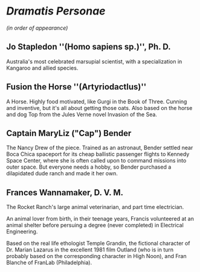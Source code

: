# _Dramatis Personae_ 

_(in order of appearance)_

## Jo Stapledon ''(Homo sapiens sp.)'', Ph. D. 

Australia's most celebrated marsupial scientist, with a specialization in Kangaroo and allied species.

## Fusion the Horse ''(Artyriodactlus)''

A Horse. Highly food motivated, like Gurgi in the Book of Three. Cunning and inventive, but it's all about getting those oats. Also based on the horse and dog Top from the Jules Verne novel Invasion of the Sea. 

## Captain MaryLiz ("Cap") Bender

The Nancy Drew of the piece. Trained as an astronaut, Bender settled near Boca Chica spaceport for its cheap ballistic passenger flights to Kennedy Space Center, where she is often called upon to command missions into outer space. But everyone needs a hobby, so Bender purchased a dilapidated dude ranch and made it her own.

## Frances Wannamaker, D. V. M. 

The Rocket Ranch's large animal veterinarian, and part time electrician.

An animal lover from birth, in their teenage years, Francis volunteered at an animal shelter before persuing a degree (never completed) in Electrical Engineering. 

Based on the real life ethologist Temple Grandin, the fictional character of Dr. Marian Lazarus in the excellent 1981 film Outland (who is in turn probably based on the corresponding character in High Noon), and Fran Blanche of FranLab (Philadelphia).




